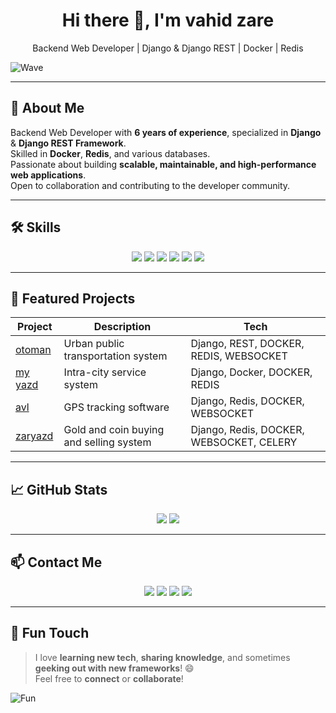<!-- HEADER -->
<h1 align="center">
  Hi there 👋, I'm vahid zare
</h1>
<p align="center">
  Backend Web Developer | Django & Django REST | Docker | Redis
</p>

![Wave](https://media.giphy.com/media/hvRJCLFzcasrR4ia7z/giphy.gif)

---

## 🚀 About Me
Backend Web Developer with **6 years of experience**, specialized in **Django** & **Django REST Framework**.  
Skilled in **Docker**, **Redis**, and various databases.  
Passionate about building **scalable, maintainable, and high-performance web applications**.  
Open to collaboration and contributing to the developer community.

---

## 🛠️ Skills
<p align="center">
  <img src="https://img.shields.io/badge/Python-3776AB?style=for-the-badge&logo=python&logoColor=white&labelColor=ffde59&color=ffde59&animation=glow" />
  <img src="https://img.shields.io/badge/Django-092E20?style=for-the-badge&logo=django&logoColor=white&labelColor=6fdc8c&color=6fdc8c&animation=glow" />
  <img src="https://img.shields.io/badge/Docker-2496ED?style=for-the-badge&logo=docker&logoColor=white&labelColor=00cfff&color=00cfff&animation=glow" />
  <img src="https://img.shields.io/badge/Redis-DC382D?style=for-the-badge&logo=redis&logoColor=white&labelColor=ff6b6b&color=ff6b6b&animation=glow" />
  <img src="https://img.shields.io/badge/PostgreSQL-4169E1?style=for-the-badge&logo=postgresql&logoColor=white&labelColor=8fa3ff&color=8fa3ff&animation=glow" />
  <img src="https://img.shields.io/badge/MySQL-4479A1?style=for-the-badge&logo=mysql&logoColor=white&labelColor=66ccff&color=66ccff&animation=glow" />
</p>

---

## 📂 Featured Projects
| Project | Description | Tech |
|---------|-------------|------|
| [otoman](https://otoman.yazd.ir) | Urban public transportation system | Django, REST, DOCKER, REDIS, WEBSOCKET |
| [my yazd](https://my.yazd.ir) | Intra-city service system | Django, Docker, DOCKER, REDIS |
| [avl](https://avl.yazd.ir) | GPS tracking software | Django, Redis, DOCKER, WEBSOCKET |
| [zaryazd](https://zaryazd.egold.ir) | Gold and coin buying and selling system | Django, Redis, DOCKER, WEBSOCKET, CELERY |


---

## 📈 GitHub Stats
<p align="center">
  <img src="https://github-readme-stats.vercel.app/api?username=yourusername&show_icons=true&theme=radical" />
  <img src="https://github-readme-stats.vercel.app/api/top-langs/?username=yourusername&layout=compact&theme=radical" />
</p>

---

## 📫 Contact Me
<p align="center">
  <a href="your-linkedin-link"><img src="https://img.shields.io/badge/LinkedIn-0077B5?style=for-the-badge&logo=linkedin&logoColor=white"/></a>
  <a href="mailto:your.email@example.com"><img src="https://img.shields.io/badge/Email-D14836?style=for-the-badge&logo=gmail&logoColor=white"/></a>
  <a href="your-twitter-link"><img src="https://img.shields.io/badge/Twitter-1DA1F2?style=for-the-badge&logo=twitter&logoColor=white"/></a>
  <a href="your-website-link"><img src="https://img.shields.io/badge/Website-0A66C2?style=for-the-badge&logo=google-chrome&logoColor=white"/></a>
</p>

---

## 🎉 Fun Touch
> I love **learning new tech**, **sharing knowledge**, and sometimes **geeking out with new frameworks**! 😄  
> Feel free to **connect** or **collaborate**!

![Fun](https://media.giphy.com/media/ASd0Ukj0y3qMM/giphy.gif)

